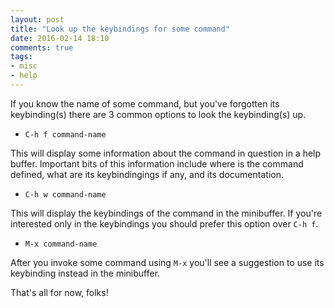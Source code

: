 ```yaml
---
layout: post
title: "Look up the keybindings for some command"
date: 2016-02-14 18:10
comments: true
tags:
- misc
- help
---
```


If you know the name of some command, but you've forgotten its
keybinding(s) there are 3 common options to look the keybinding(s) up.

* `C-h f command-name`

This will display some information about the command in question in a help buffer.
Important bits of this information include where is the command defined, what are its
keybindingings if any, and its documentation.

* `C-h w command-name`

This will display the keybindings of the command in the minibuffer. If you're interested only
in the keybindings you should prefer this option over `C-h f`.

* `M-x command-name`

After you invoke some command using `M-x` you'll see a suggestion to use
its keybinding instead in the minibuffer.

That's all for now, folks!
